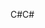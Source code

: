 <span data-ttu-id="94f30-101">C#</span><span class="sxs-lookup"><span data-stu-id="94f30-101">C#</span></span>